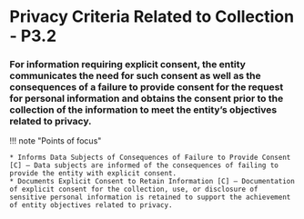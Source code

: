 # Privacy Criteria Related to Collection  - P3.2


### For information requiring explicit consent, the entity communicates the need for such consent as well as the consequences of a failure to provide consent for the request for personal information and obtains the consent prior to the collection of the information to meet the entity’s objectives related to privacy.

!!! note "Points of focus"

    * Informs Data Subjects of Consequences of Failure to Provide Consent [C] — Data subjects are informed of the consequences of failing to provide the entity with explicit consent. 
    * Documents Explicit Consent to Retain Information [C] — Documentation of explicit consent for the collection, use, or disclosure of sensitive personal information is retained to support the achievement of entity objectives related to privacy.
